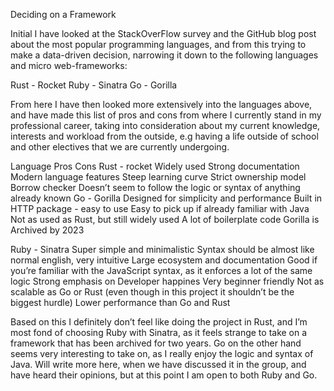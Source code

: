 Deciding on a Framework

Initial I have looked at the StackOverFlow survey  and the GitHub blog post about the most popular programming languages, and from this trying to make a data-driven decision, narrowing it down to the following languages and micro web-frameworks:


Rust - Rocket
Ruby - Sinatra
Go - Gorilla

From here I have then looked more extensively into the languages above, and have made this list of pros and cons from where I currently stand in my professional career, taking into consideration about my current knowledge, interests and workload from the outside, e.g having a life outside of school and other electives that we are currently undergoing.


Language
Pros
Cons
Rust - rocket
Widely used
Strong documentation
Modern language features
Steep learning curve
Strict ownership model
Borrow checker
Doesn’t seem to follow the logic or syntax of anything already known
Go - Gorilla
Designed for simplicity and performance
Built in HTTP package - easy to use
Easy to pick up if already familiar with Java
Not as used as Rust, but still widely used
A lot of boilerplate code
Gorilla is Archived by 2023


Ruby - Sinatra
Super simple and minimalistic
Syntax should be almost like normal english, very intuitive
Large ecosystem and documentation
Good if you’re familiar with the JavaScript syntax, as it enforces a lot of the same logic
Strong emphasis on Developer happines
Very beginner friendly
Not as scalable as Go or Rust (even though in this project it shouldn’t be the biggest hurdle)
Lower performance than Go and Rust




Based on this I definitely don’t feel like doing the project in Rust, and I’m most fond of choosing Ruby with Sinatra, as it feels strange to take on a framework that has been archived for two years. Go on the other hand seems very interesting to take on, as I really enjoy the logic and syntax of Java. Will write more here, when we have discussed it in the group, and have heard their opinions, but at this point I am open to both Ruby and Go. 
